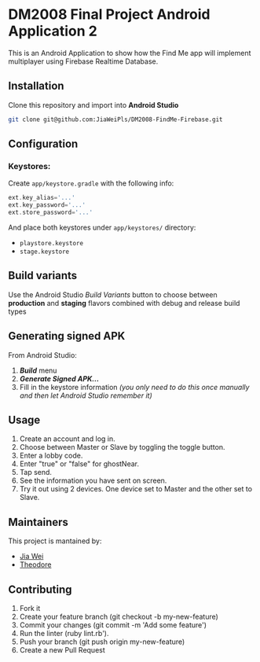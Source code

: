 # DM2008 Final Project Android Application 2

This is an Android Application to show how the Find Me app will implement multiplayer using Firebase Realtime Database.

## Installation
Clone this repository and import into **Android Studio**
```bash
git clone git@github.com:JiaWeiPls/DM2008-FindMe-Firebase.git
```

## Configuration
### Keystores:
Create `app/keystore.gradle` with the following info:
```gradle
ext.key_alias='...'
ext.key_password='...'
ext.store_password='...'
```
And place both keystores under `app/keystores/` directory:
- `playstore.keystore`
- `stage.keystore`


## Build variants
Use the Android Studio *Build Variants* button to choose between **production** and **staging** flavors combined with debug and release build types


## Generating signed APK
From Android Studio:
1. ***Build*** menu
2. ***Generate Signed APK...***
3. Fill in the keystore information *(you only need to do this once manually and then let Android Studio remember it)*

## Usage
1. Create an account and log in.
2. Choose between Master or Slave by toggling the toggle button.
3. Enter a lobby code.
4. Enter "true" or "false" for ghostNear.
5. Tap send.
6. See the information you have sent on screen.
7. Try it out using 2 devices. One device set to Master and the other set to Slave.

## Maintainers
This project is mantained by:
* [Jia Wei](http://github.com/JiaWeiPls)
* [Theodore](http://github.com/theOrderOfLoki)

## Contributing

1. Fork it
2. Create your feature branch (git checkout -b my-new-feature)
3. Commit your changes (git commit -m 'Add some feature')
4. Run the linter (ruby lint.rb').
5. Push your branch (git push origin my-new-feature)
6. Create a new Pull Request
